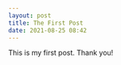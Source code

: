 ```yaml
---
layout: post
title: The First Post
date: 2021-08-25 08:42
---
```


This is my first post. Thank you!